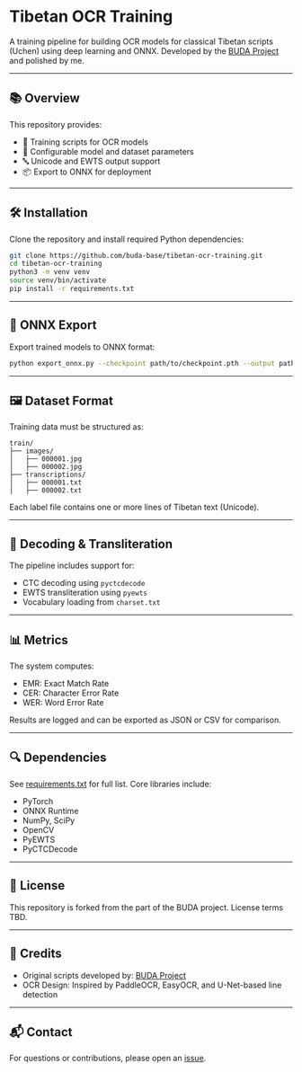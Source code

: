 # Tibetan OCR Training

A training pipeline for building OCR models for classical Tibetan scripts (Uchen) using deep learning and ONNX. Developed by the [BUDA Project](https://github.com/buda-base) and polished by me.

---

## 📚 Overview

This repository provides:

- 🧠 Training scripts for OCR models
- 🪪 Configurable model and dataset parameters
- 🔤 Unicode and EWTS output support
- 📦 Export to ONNX for deployment

---

## 🛠️ Installation

Clone the repository and install required Python dependencies:

```bash
git clone https://github.com/buda-base/tibetan-ocr-training.git
cd tibetan-ocr-training
python3 -m venv venv
source venv/bin/activate
pip install -r requirements.txt
```

---


## 🔁 ONNX Export

Export trained models to ONNX format:

```bash
python export_onnx.py --checkpoint path/to/checkpoint.pth --output path/to/model.onnx
```

---

## 🖼️ Dataset Format

Training data must be structured as:

```
train/
├── images/
│   ├── 000001.jpg
│   ├── 000002.jpg
├── transcriptions/
│   ├── 000001.txt
│   ├── 000002.txt
```

Each label file contains one or more lines of Tibetan text (Unicode).

---

## 🧠 Decoding & Transliteration

The pipeline includes support for:

- CTC decoding using `pyctcdecode`
- EWTS transliteration using `pyewts`
- Vocabulary loading from `charset.txt`

---

## 📊 Metrics

The system computes:

- EMR: Exact Match Rate
- CER: Character Error Rate
- WER: Word Error Rate

Results are logged and can be exported as JSON or CSV for comparison.

---

## 🔍 Dependencies

See [requirements.txt](./requirements.txt) for full list. Core libraries include:

- PyTorch
- ONNX Runtime
- NumPy, SciPy
- OpenCV
- PyEWTS
- PyCTCDecode

---

## 🧾 License

This repository is forked from the part of the BUDA project. License terms TBD.

---

## 🧠 Credits

- Original scripts developed by: [BUDA Project](https://github.com/buda-base)
- OCR Design: Inspired by PaddleOCR, EasyOCR, and U-Net-based line detection

---

## 📬 Contact

For questions or contributions, please open an [issue](https://github.com/buda-base/tibetan-ocr-training/issues).
